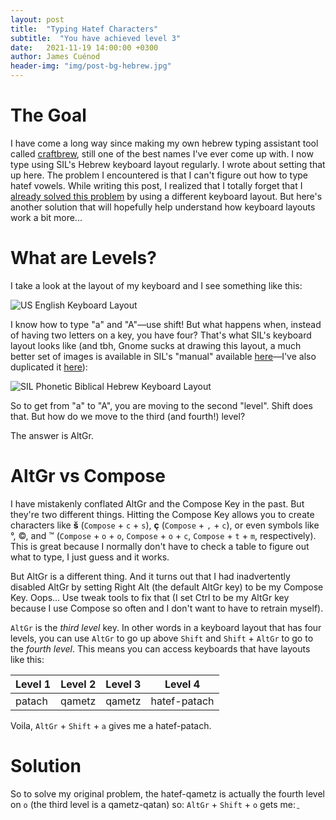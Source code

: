 ```yaml
---
layout: post
title:  "Typing Hatef Characters"
subtitle:  "You have achieved level 3"
date:   2021-11-19 14:00:00 +0300
author: James Cuénod
header-img: "img/post-bg-hebrew.jpg"
---
```


# The Goal

I have come a long way since making my own hebrew typing assistant tool called [craftbrew](https://jcuenod.github.io/craftbrew/), still one of the best names I've ever come up with. I now type using SIL's Hebrew keyboard layout regularly. I wrote about setting that up here. The problem I encountered is that I can't figure out how to type hatef vowels. While writing this post, I realized that I totally forget that I [already solved this problem](https://jcuenod.github.io/bibletech/2018/01/01/an-even-better-hebrew-keyboard-layout/) by using a different keyboard layout. But here's another solution that will hopefully help understand how keyboard layouts work a bit more...

# What are Levels?

I take a look at the layout of my keyboard and I see something like this:

![US English Keyboard Layout](/bibletech/img/post-images/keyboard-layout-en.png)

I know how to type "a" and "A"—use shift! But what happens when, instead of having two letters on a key, you have four? That's what SIL's keyboard layout looks like (and tbh, Gnome sucks at drawing this layout, a much better set of images is available in SIL's "manual" available [here](https://www.sbl-site.org/Fonts/BiblicalHebrewSILManual.pdf)—I've also duplicated it [here](/bibletech/files/BiblicalHebrewSILManual.pdf)):

![SIL Phonetic Biblical Hebrew Keyboard Layout](/bibletech/img/post-images/keyboard-layout-sil.png)

So to get from "a" to "A", you are moving to the second "level". Shift does that. But how do we move to the third (and fourth!) level?

The answer is AltGr.

# AltGr vs Compose

I have mistakenly conflated AltGr and the Compose Key in the past. But they're two different things. Hitting the Compose Key allows you to create characters like **š** (`Compose` + `c` + `s`), **ç** (`Compose` + `,` + `c`), or even symbols like °, ©, and ™   (`Compose` + `o` + `o`, `Compose` + `o` + `c`, `Compose` + `t` + `m`, respectively). This is great because I normally don't have to check a table to figure out what to type, I just guess and it works.

But AltGr is a different thing. And it turns out that I had inadvertently disabled AltGr by setting Right Alt (the default AltGr key) to be my Compose Key. Oops... Use tweak tools to fix that (I set Ctrl to be my AltGr key because I use Compose so often and I don't want to have to retrain myself).

`AltGr` is the *third level* key. In other words in a keyboard layout that has four levels, you can use `AltGr` to go up above `Shift` and `Shift` + `AltGr` to go to the *fourth level*. This means you can access keyboards that have layouts like this:

| Level 1 | Level 2 | Level 3 | Level 4 |
|---|---|---|---|
| patach | qametz | qametz | hatef-patach |

Voila, `AltGr` + `Shift` + `a` gives me a hatef-patach.

# Solution

So to solve my original problem, the hatef-qametz is actually the fourth level on `o` (the third level is a qametz-qatan) so: `AltGr` + `Shift` + `o` gets me: ֳ